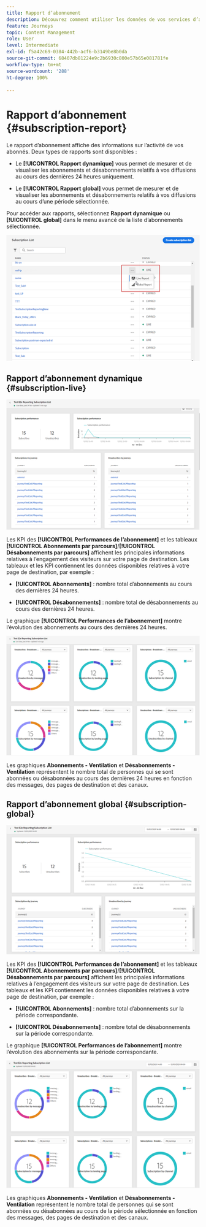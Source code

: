 ```yaml
---
title: Rapport dʼabonnement
description: Découvrez comment utiliser les données de vos services d’abonnement
feature: Journeys
topic: Content Management
role: User
level: Intermediate
exl-id: f5a42c69-0384-442b-acf6-b3149be8b0da
source-git-commit: 68407db81224e9c2b6930c800e57b65e081781fe
workflow-type: tm+mt
source-wordcount: '288'
ht-degree: 100%

---
```


# Rapport dʼabonnement {#subscription-report}

Le rapport dʼabonnement affiche des informations sur lʼactivité de vos abonnés. Deux types de rapports sont disponibles :

* Le **[!UICONTROL Rapport dynamique]** vous permet de mesurer et de visualiser les abonnements et désabonnements relatifs à vos diffusions au cours des dernières 24 heures uniquement.

* Le **[!UICONTROL Rapport global]** vous permet de mesurer et de visualiser les abonnements et désabonnements relatifs à vos diffusions au cours dʼune période sélectionnée.

Pour accéder aux rapports, sélectionnez **Rapport dynamique** ou **[!UICONTROL global]** dans le menu avancé de la liste d’abonnements sélectionnée.

![](../assets/subscription_report_6.png)

## Rapport dʼabonnement dynamique {#subscription-live}

![](../assets/subscription_report_3.png)

Les KPI des **[!UICONTROL Performances de lʼabonnement]** et les tableaux **[!UICONTROL Abonnements par parcours]**/**[!UICONTROL Désabonnements par parcours]** affichent les principales informations relatives à l’engagement des visiteurs sur votre page de destination. Les tableaux et les KPI contiennent les données disponibles relatives à votre page de destination, par exemple :

* **[!UICONTROL Abonnements]** : nombre total dʼabonnements au cours des dernières 24 heures.

* **[!UICONTROL Désabonnements]** : nombre total de désabonnements au cours des dernières 24 heures.

Le graphique **[!UICONTROL Performances de lʼabonnement]** montre l’évolution des abonnements au cours des dernières 24 heures.

![](../assets/subscription_report_4.png)

Les graphiques **Abonnements - Ventilation** et **Désabonnements - Ventilation** représentent le nombre total de personnes qui se sont abonnées ou désabonnées au cours des dernières 24 heures en fonction des messages, des pages de destination et des canaux.

## Rapport dʼabonnement global {#subscription-global}

![](../assets/subscription_report_1.png)

Les KPI des **[!UICONTROL Performances de lʼabonnement]** et les tableaux **[!UICONTROL Abonnements par parcours]**/**[!UICONTROL Désabonnements par parcours]** affichent les principales informations relatives à l’engagement des visiteurs sur votre page de destination. Les tableaux et les KPI contiennent les données disponibles relatives à votre page de destination, par exemple :

* **[!UICONTROL Abonnements]** : nombre total dʼabonnements sur la période correspondante.

* **[!UICONTROL Désabonnements]** : nombre total de désabonnements sur la période correspondante.

Le graphique **[!UICONTROL Performances de lʼabonnement]** montre lʼévolution des abonnements sur la période correspondante.

![](../assets/subscription_report_2.png)

Les graphiques **Abonnements - Ventilation** et **Désabonnements - Ventilation** représentent le nombre total de personnes qui se sont abonnées ou désabonnées au cours de la période sélectionnée en fonction des messages, des pages de destination et des canaux.
